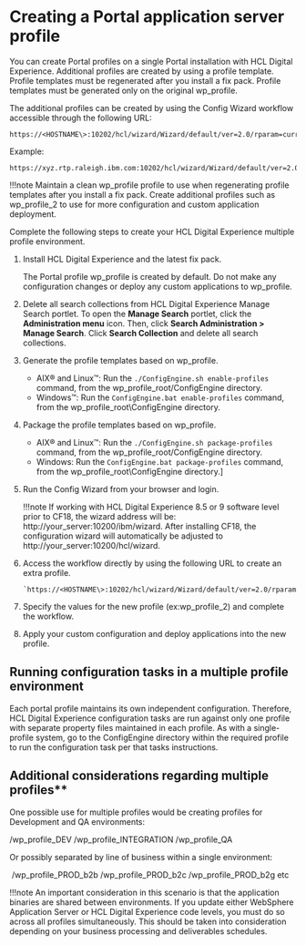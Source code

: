 # Creating a Portal application server profile

You can create Portal profiles on a single Portal installation with HCL Digital Experience. Additional profiles are created by using a profile template. Profile templates must be regenerated after you install a fix pack. Profile templates must be generated only on the original wp_profile.

The additional profiles can be created by using the Config Wizard workflow accessible through the following URL:

```
https://<HOSTNAME\>:10202/hcl/wizard/Wizard/default/ver=2.0/rparam=currentPage=com.ibm.wplc.config.wizard.panels.execute.SetCondition/rparam=workflow=Create%20Portal%20Profile%20Using%20Template/rparam=previousPage=com.ibm.wplc.config.wizard.panels.ActivityPanel
```

Example:

```
https://xyz.rtp.raleigh.ibm.com:10202/hcl/wizard/Wizard/default/ver=2.0/rparam=currentPage=com.ibm.wplc.config.wizard.panels.execute.SetCondition/rparam=workflow=Create%20Portal%20Profile%20Using%20Template/rparam=previousPage=com.ibm.wplc.config.wizard.panels.ActivityPanel
```

!!!note
    Maintain a clean wp_profile profile to use when regenerating profile templates after you install a fix pack. Create additional profiles such as wp_profile_2 to use for more configuration and custom application deployment.

Complete the following steps to create your HCL Digital Experience multiple profile environment.

1.  Install HCL Digital Experience and the latest fix pack.

    The Portal profile wp_profile is created by default. Do not make any configuration changes or deploy any custom applications to wp_profile.

2.  Delete all search collections from HCL Digital Experience Manage Search portlet. To open the **Manage Search** portlet, click the **Administration menu** icon. Then, click **Search Administration > Manage Search**. Click **Search Collection** and delete all search collections.

3.  Generate the profile templates based on wp_profile.

    -   AIX® and Linux™: Run the `./ConfigEngine.sh enable-profiles` command, from the wp_profile_root/ConfigEngine directory.
    -   Windows™: Run the `ConfigEngine.bat enable-profiles` command, from the wp_profile_root\ConfigEngine directory.

4.  Package the profile templates based on wp_profile.

    -   AIX® and Linux™: Run the `./ConfigEngine.sh package-profiles` command, from the wp_profile_root/ConfigEngine directory.
    -   Windows: Run the `ConfigEngine.bat package-profiles` command, from the wp_profile_root\ConfigEngine directory.]

5.  Run the Config Wizard from your browser and login.

    !!!note
        If working with HCL Digital Experience 8.5 or 9 software level prior to CF18, the wizard address will be: http://your_server:10200/ibm/wizard. After installing CF18, the configuration wizard will automatically be adjusted to http://your_server:10200/hcl/wizard.

6.  Access the workflow directly by using the following URL to create an extra profile.

    ```
    `https://<HOSTNAME\>:10202/hcl/wizard/Wizard/default/ver=2.0/rparam=currentPage=com.ibm.wplc.config.wizard.panels.execute.SetCondition/rparam=workflow=Create%20Portal%20Profile%20Using%20Template/rparam=previousPage=com.ibm.wplc.config.wizard.panels.ActivityPanel`
    ```

7.  Specify the values for the new profile (ex:wp_profile_2) and complete the workflow.

8.  Apply your custom configuration and deploy applications into the new profile.


## Running configuration tasks in a multiple profile environment

Each portal profile maintains its own independent configuration. Therefore, HCL Digital Experience configuration tasks are run against only one profile with separate property files maintained in each profile. As with a single-profile system, go to the ConfigEngine directory within the required profile to run the configuration task per that tasks instructions.

## Additional considerations regarding multiple profiles**

One possible use for multiple profiles would be creating profiles for Development and QA environments:

/wp_profile_DEV /wp_profile_INTEGRATION /wp_profile_QA

Or possibly separated by line of business within a single environment:

 /wp_profile_PROD_b2b /wp_profile_PROD_b2c /wp_profile_PROD_b2g etc

!!!note
    An important consideration in this scenario is that the application binaries are shared between environments. If you update either WebSphere Application Server or HCL Digital Experience code levels, you must do so across all profiles simultaneously. This should be taken into consideration depending on your business processing and deliverables schedules.


